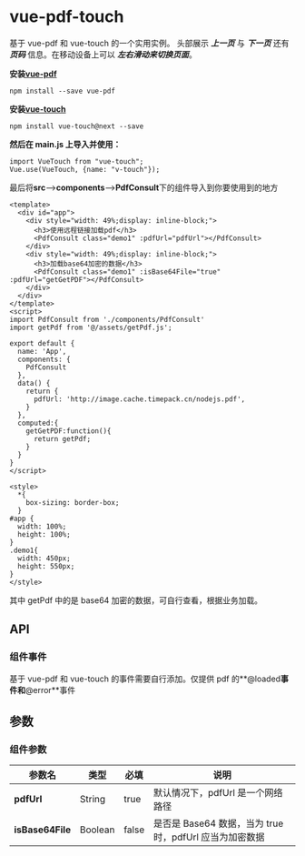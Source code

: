 # vue-pdf-touch

基于 vue-pdf 和 vue-touch 的一个实用实例。
头部展示 **_上一页_** 与 **_下一页_** 还有 **_页码_** 信息。在移动设备上可以 **_左右滑动来切换页面_**。

**安装[vue-pdf](https://www.npmjs.com/package/vue-pdf)**

    npm install --save vue-pdf

**安装[vue-touch](https://github.com/vuejs/vue-touch/tree/next)**

    npm install vue-touch@next --save

**然后在 main.js 上导入并使用：**

    import VueTouch from "vue-touch";
    Vue.use(VueTouch, {name: "v-touch"});

最后将**src**-->**components**-->**PdfConsult**下的组件导入到你要使用到的地方

    <template>
      <div id="app">
    	<div style="width: 49%;display: inline-block;">
    	  <h3>使用远程链接加载pdf</h3>
    	  <PdfConsult class="demo1" :pdfUrl="pdfUrl"></PdfConsult>
    	</div>
    	<div style="width: 49%;display: inline-block;">
    	  <h3>加载base64加密的数据</h3>
    	  <PdfConsult class="demo1" :isBase64File="true" :pdfUrl="getGetPDF"></PdfConsult>
    	</div>
      </div>
    </template>
    <script>
    import PdfConsult from './components/PdfConsult'
    import getPdf from '@/assets/getPdf.js';

    export default {
      name: 'App',
      components: {
    	PdfConsult
      },
      data() {
    	return {
    	  pdfUrl: 'http://image.cache.timepack.cn/nodejs.pdf',
    	}
      },
      computed:{
    	getGetPDF:function(){
    	  return getPdf;
    	}
      }
    }
    </script>

    <style>
      *{
    	box-sizing: border-box;
      }
    #app {
      width: 100%;
      height: 100%;
    }
    .demo1{
      width: 450px;
      height: 550px;
    }
    </style>

其中 getPdf 中的是 base64 加密的数据，可自行查看，根据业务加载。

## API

### 组件事件

基于 vue-pdf 和 vue-touch 的事件需要自行添加。仅提供 pdf 的**@loaded**事件和**@error**事件

## 参数

### 组件参数

| 参数名           | 类型    | 必填  | 说明                                                    |
| ---------------- | ------- | ----- | ------------------------------------------------------- |
| **pdfUrl**       | String  | true  | 默认情况下，pdfUrl 是一个网络路径                       |
| **isBase64File** | Boolean | false | 是否是 Base64 数据，当为 true 时，pdfUrl 应当为加密数据 |
